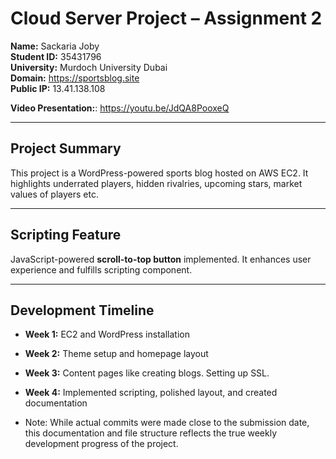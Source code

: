 # Cloud Server Project – Assignment 2

**Name:** Sackaria Joby  
**Student ID:** 35431796  
**University:** Murdoch University Dubai  
**Domain:** https://sportsblog.site  
**Public IP:** 13.41.138.108

**Video Presentation:**: https://youtu.be/JdQA8PooxeQ

---

## Project Summary

This project is a WordPress-powered sports blog hosted on AWS EC2. It highlights underrated players, hidden rivalries, upcoming stars, market values of players etc.

---

## Scripting Feature

JavaScript-powered **scroll-to-top button** implemented. It enhances user experience and fulfills scripting component.

---

## Development Timeline

- **Week 1:** EC2 and WordPress installation  
- **Week 2:** Theme setup and homepage layout  
- **Week 3:** Content pages like creating blogs. Setting up SSL.
- **Week 4:** Implemented scripting, polished layout, and created documentation

- Note: While actual commits were made close to the submission date, this documentation and file structure reflects the true weekly development progress of the project.
